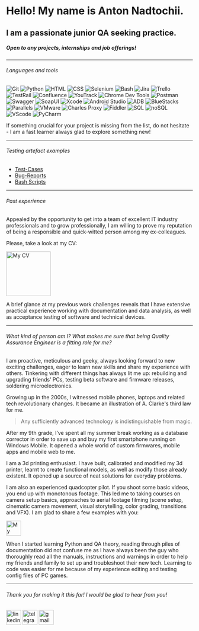 # Hello! My name is Anton Nadtochii.

## I am a passionate junior QA seeking practice.

##### Open to any projects, internships and job offerings!

---

###### Languages and tools

<p align="left">
<img src="https://img.shields.io/badge/-Git-090909" title="Git" alt="Git" />
<img src="https://img.shields.io/badge/-Python-090909" title="Python" alt="Python" />
<img src="https://img.shields.io/badge/-HTML-090909" title="HTML" alt="HTML" />
<img src="https://img.shields.io/badge/-CSS-090909" title="CSS" alt="CSS" />
<img src="https://img.shields.io/badge/-Selenium-090909" title="Selenium" alt="Selenium" />
<img src="https://img.shields.io/badge/-Bash-090909" title="Bash" alt="Bash" />
<img src="https://img.shields.io/badge/-Jira-090909" title="Jira" alt="Jira" />
<img src="https://img.shields.io/badge/-Trello-090909" title="Trello" alt="Trello" />
<img src="https://img.shields.io/badge/-TestRail-090909" title="TestRail " alt="TestRail" />
<img src="https://img.shields.io/badge/-Confluence-090909" title="Confluence" alt="Confluence" />
<img src="https://img.shields.io/badge/-YouTrack-090909" title="YouTrack" alt="YouTrack" />
<img src="https://img.shields.io/badge/-Chrome Dev Tools-090909" title="Chrome Dev Tools" alt="Chrome Dev Tools" />
<img src="https://img.shields.io/badge/-Postman-090909" title="Postman" alt="Postman" />
<img src="https://img.shields.io/badge/-Swagger-090909" title="Swagger" alt="Swagger" />
<img src="https://img.shields.io/badge/-SoapUI-090909" title="SoapUI" alt="SoapUI" />
<img src="https://img.shields.io/badge/-Xcode-090909" title="Xcode" alt="Xcode" />
<img src="https://img.shields.io/badge/-Android Studio-090909" title="Android Studio" alt="Android Studio" />
<img src="https://img.shields.io/badge/-ADB-090909" title="ADB" alt="ADB" />
<img src="https://img.shields.io/badge/-BlueStacks-090909" title="BlueStacks" alt="BlueStacks" />
<img src="https://img.shields.io/badge/-Parallels-090909" title="Parallels" alt="Parallels" />
<img src="https://img.shields.io/badge/-VMware-090909" title="VMware" alt="VMware" />
<img src="https://img.shields.io/badge/-Charles Proxy-090909" title="Charles Proxy" alt="Charles Proxy" />
<img src="https://img.shields.io/badge/-Fiddler-090909" title="Fiddler" alt="Fiddler" />
<img src="https://img.shields.io/badge/-SQL-090909" title="SQL" alt="SQL" />
<img src="https://img.shields.io/badge/-noSQL-090909" title="noSQL" alt="noSQL" />
<img src="https://img.shields.io/badge/-VScode-090909" title="VScode" alt="VScode" />
<img src="https://img.shields.io/badge/-PyCharm-090909" title="PyCharm" alt="PyCharm" />
</p>

If something cruсial for your project is missing from the list, do not hesitate - I am a fast learner always glad to explore something new!

---

###### Testing artefact examples

- [Test-Cases](https://github.com/tonynadtochy/QA_Nadtochii_Portfolio/tree/main/Test_cases)
- [Bug-Reports](https://github.com/tonynadtochy/QA_Nadtochii_Portfolio/tree/main/Bug_reports)
- [Bash Scripts](https://github.com/tonynadtochy/QA_Nadtochii_Portfolio/tree/main/BASH_scripts)

---

###### Past experience

Appealed by the opportunity to get into a team of excellent IT industry professionals and to grow professionally, I am willing to prove my reputation of being a responsible and quick-witted person among my ex-colleagues.

Please, take a look at my CV:

<a href="https://drive.google.com/file/d/19XmhveBajTOeP-TO2mgdMFIwMq5Sk50a/view?usp=share_link">
  <img src="https://icons.iconarchive.com/icons/inipagi/job-seeker/256/cv-icon.png" title="My CV" alt="My CV" width="120" height="120"/>
</a>

A brief glance at my previous work challenges reveals that I have extensive practical experience working with documentation and data analysis, as well as acceptance testing of software and technical devices.

---

###### What kind of person am I? What makes me sure that being Quality Assurance Engineer is a fitting role for me?

I am proactive, meticulous and geeky, always looking forward to new exciting challenges, eager to learn new skills and share my experience with others. Tinkering with different things has always lit me up: rebuilding and upgrading friends’ PCs, testing beta software and firmware releases, soldering microelectronics. 

Growing up in the 2000s, I witnessed mobile phones, laptops and related tech revolutionary changes. It became an illustration of A. Clarke's third law for me. 

> Any sufficiently advanced technology is indistinguishable from magic.

After my 9th grade, I’ve spent all my summer break working as a database corrector in order to save up and buy my first smartphone running on Windows Mobile. It opened a whole world of custom firmwares, mobile apps and mobile web to me.

I am a 3d printing enthusiast. I have built, calibrated and modified my 3d printer, learnt to create functional models, as well as modify those already existent. It opened up a source of neat solutions for everyday problems.

I am also an experienced quadcopter pilot. If you shoot some basic videos, you end up with monotonous footage. This led me to taking courses on camera setup basics, approaches to aerial footage filming (scene setup, cinematic camera movement, visual storytelling, color grading, transitions and VFX). I am glad to share a few examples with you:

<a href="https://www.youtube.com/@TonyNadtochy/videos">
  <img src="https://icons.iconarchive.com/icons/dakirby309/simply-styled/256/YouTube-icon.png" title="My channel" alt="My channel" width="40" height="40"/>
</a>

When I started learning Python and QA theory, reading through piles of documentation did not confuse me as I have always been the guy who thoroughly read all the manuals, instructions and warnings in order to help my friends and family to set up and troubleshoot their new tech. Learning to code was easier for me because of my experience editing and testing config files of PC games.

---

###### Thank you for making it this far! I would be glad to hear from you!

<p>
<a href= "https://www.linkedin.com/in/anton-nadtochii"><img src="https://img.icons8.com/?size=512&id=13930&format=png" width="40" height="40" alt="linkedin"/></a>
<a href= "https://t.me/tonynadtochy"><img src="https://img.icons8.com/?size=512&id=63306&format=png" width="40" height="40" alt="telegram"/></a>
<a href= "mailto:tonynadtochy@gmail.com"><img src="https://img.icons8.com/?size=512&id=P7UIlhbpWzZm&format=png" width="40" height="40" alt="gmail"/></a>
</p>